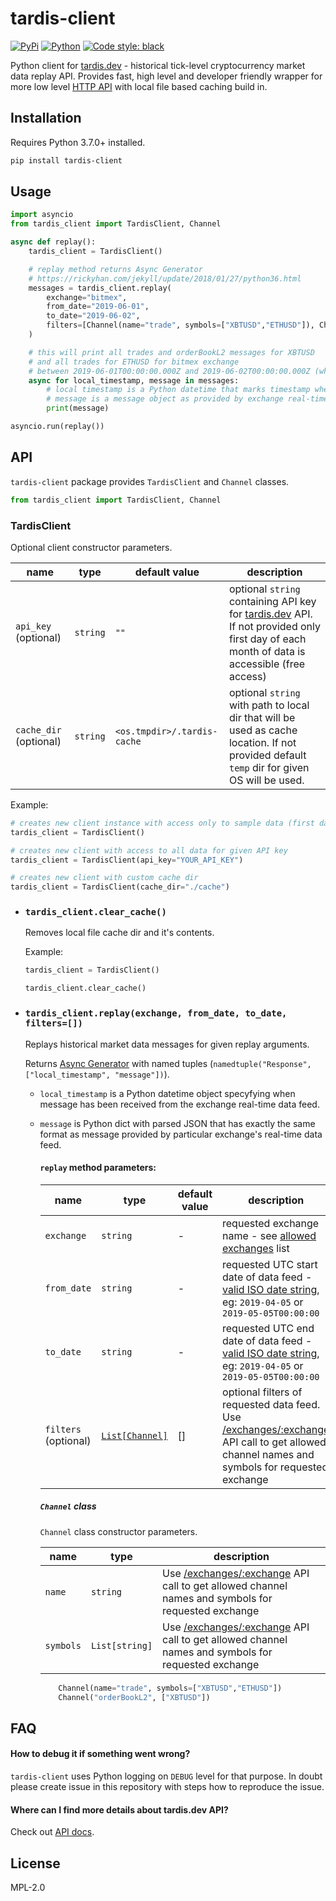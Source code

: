 # tardis-client

[![PyPi](https://img.shields.io/pypi/v/tardis-client.svg)](https://pypi.org/project/tardis-client/)
[![Python](https://img.shields.io/pypi/pyversions/tardis-client.svg)](https://pypi.org/project/tardis-client/)
<a href="https://github.com/psf/black"><img alt="Code style: black" src="https://img.shields.io/badge/code%20style-black-000000.svg"></a>

Python client for [tardis.dev](https://tardis.dev) - historical tick-level cryptocurrency market data replay API.
Provides fast, high level and developer friendly wrapper for more low level [HTTP API](https://docs.tardis.dev/api#http-api) with local file based caching build in.

## Installation

Requires Python 3.7.0+ installed.

```sh
pip install tardis-client
```

## Usage

```python
import asyncio
from tardis_client import TardisClient, Channel

async def replay():
    tardis_client = TardisClient()

    # replay method returns Async Generator
    # https://rickyhan.com/jekyll/update/2018/01/27/python36.html
    messages = tardis_client.replay(
        exchange="bitmex",
        from_date="2019-06-01",
        to_date="2019-06-02",
        filters=[Channel(name="trade", symbols=["XBTUSD","ETHUSD"]), Channel("orderBookL2", ["XBTUSD"])],
    )

    # this will print all trades and orderBookL2 messages for XBTUSD
    # and all trades for ETHUSD for bitmex exchange
    # between 2019-06-01T00:00:00.000Z and 2019-06-02T00:00:00.000Z (whole first day of June 2019)
    async for local_timestamp, message in messages:
        # local timestamp is a Python datetime that marks timestamp when given message has been received
        # message is a message object as provided by exchange real-time stream
        print(message)

asyncio.run(replay())
```

## API

`tardis-client` package provides `TardisClient` and `Channel` classes.

```python
from tardis_client import TardisClient, Channel
```

### TardisClient

Optional client constructor parameters.

| name                   | type     | default value               | description                                                                                                                                                     |
| ---------------------- | -------- | --------------------------- | --------------------------------------------------------------------------------------------------------------------------------------------------------------- |
| `api_key` (optional)   | `string` | `""`                        | optional `string` containing API key for [tardis.dev](https://tardis.dev) API. If not provided only first day of each month of data is accessible (free access) |
| `cache_dir` (optional) | `string` | `<os.tmpdir>/.tardis-cache` | optional `string` with path to local dir that will be used as cache location. If not provided default `temp` dir for given OS will be used.                     |

Example:

```python
# creates new client instance with access only to sample data (first day of each month)
tardis_client = TardisClient()

# creates new client with access to all data for given API key
tardis_client = TardisClient(api_key="YOUR_API_KEY")

# creates new client with custom cache dir
tardis_client = TardisClient(cache_dir="./cache")
```

- ### `tardis_client.clear_cache()`

  Removes local file cache dir and it's contents.

  Example:

  ```python
  tardis_client = TardisClient()

  tardis_client.clear_cache()
  ```

- ### `tardis_client.replay(exchange, from_date, to_date, filters=[])`

  Replays historical market data messages for given replay arguments.

  Returns [Async Generator](https://rickyhan.com/jekyll/update/2018/01/27/python36.html) with named tuples (`namedtuple("Response", ["local_timestamp", "message"])`).

  - `local_timestamp` is a Python datetime object specyfying when message has been received from the exchange real-time data feed.

  - `message` is Python dict with parsed JSON that has exactly the same format as message provided by particular exchange's real-time data feed.

    #### `replay` method parameters:

    | name                 | type                        | default value | description                                                                                                                                                                                  |
    | -------------------- | --------------------------- | ------------- | -------------------------------------------------------------------------------------------------------------------------------------------------------------------------------------------- |
    | `exchange`           | `string`                    | -             | requested exchange name - see [allowed exchanges](https://github.com/tardis-dev/python-client/blob/master/tardis_client/consts.py#L1) list                                                   |
    | `from_date`          | `string`                    | -             | requested UTC start date of data feed - [valid ISO date string](https://docs.python.org/3/library/datetime.html#datetime.date.fromisoformat), eg: `2019-04-05` or `2019-05-05T00:00:00`      |
    | `to_date`            | `string`                    | -             | requested UTC end date of data feed - [valid ISO date string](https://docs.python.org/3/library/datetime.html#datetime.date.fromisoformat), eg: `2019-04-05` or `2019-05-05T00:00:00`        |
    | `filters` (optional) | [`List[Channel]`](#channel) | []            | optional filters of requested data feed. Use [/exchanges/:exchange](https://docs.tardis.dev/api#exchanges-exchange) API call to get allowed channel names and symbols for requested exchange |

    ##### `Channel` class

    `Channel` class constructor parameters.

    | name      | type           | description                                                                                                                                         |
    | --------- | -------------- | --------------------------------------------------------------------------------------------------------------------------------------------------- |
    | `name`    | `string`       | Use [/exchanges/:exchange](https://docs.tardis.dev/api#exchanges-exchange) API call to get allowed channel names and symbols for requested exchange |
    | `symbols` | `List[string]` | Use [/exchanges/:exchange](https://docs.tardis.dev/api#exchanges-exchange) API call to get allowed channel names and symbols for requested exchange |

    ```python
        Channel(name="trade", symbols=["XBTUSD","ETHUSD"])
        Channel("orderBookL2", ["XBTUSD"])
    ```

## FAQ

#### How to debug it if something went wrong?

`tardis-client` uses Python logging on `DEBUG` level for that purpose. In doubt please create issue in this repository with steps how to reproduce the issue.

#### Where can I find more details about tardis.dev API?

Check out [API docs](https://docs.tardis.dev/api).

## License

MPL-2.0
